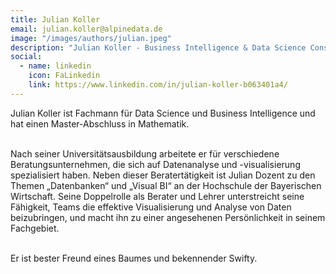```yaml
---
title: Julian Koller
email: julian.koller@alpinedata.de
image: "/images/authors/julian.jpeg"
description: "Julian Koller - Business Intelligence & Data Science Consultant"
social:
  - name: linkedin
    icon: FaLinkedin
    link: https://www.linkedin.com/in/julian-koller-b063401a4/
---
```


Julian Koller ist Fachmann für Data Science und Business Intelligence und hat einen Master-Abschluss in Mathematik. <br><br>

Nach seiner Universitätsausbildung arbeitete er für verschiedene Beratungsunternehmen, die sich auf Datenanalyse und -visualisierung spezialisiert haben. Neben dieser Beratertätigkeit ist Julian Dozent zu den Themen „Datenbanken“ und „Visual BI“ an der Hochschule der Bayerischen Wirtschaft. Seine Doppelrolle als Berater und Lehrer unterstreicht seine Fähigkeit, Teams die effektive Visualisierung und Analyse von Daten beizubringen, und macht ihn zu einer angesehenen Persönlichkeit in seinem Fachgebiet.<br><br>

Er ist bester Freund eines Baumes und bekennender Swifty.
